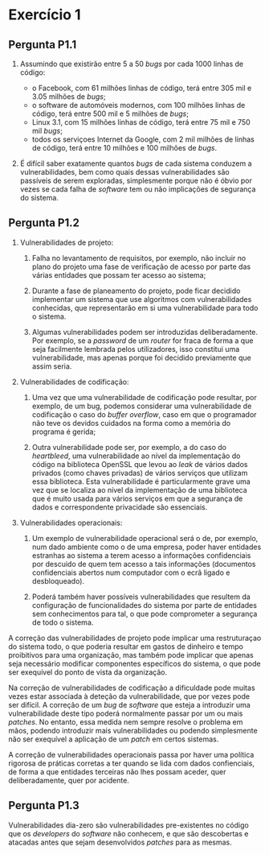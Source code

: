 # Exercício 1

## Pergunta P1.1

1. Assumindo que existirão entre 5 a 50 _bugs_ por cada 1000 linhas de código:
   - o Facebook, com 61 milhões linhas de código, terá entre 305 mil e 3.05 milhões de _bugs_;  
   - o software de automóveis modernos, com 100 milhões linhas de código, terá entre 500 mil e 5 milhões de _bugs_;  
   - Linux 3.1, com 15 milhões linhas de código, terá entre 75 mil e 750 mil _bugs_;  
   - todos os serviçoes Internet da Google, com 2 mil milhões de linhas de código, terá entre 10 milhões e 100 milhões de _bugs_.

2. É difícil saber exatamente quantos *bugs* de cada sistema conduzem a vulnerabilidades, bem como quais dessas vulnerabilidades são passíveis de serem exploradas, simplesmente porque não é óbvio por vezes se cada falha de *software* tem ou não implicações de segurança do sistema.

## Pergunta P1.2

1. Vulnerabilidades de projeto:
	1. Falha no levantamento de requisitos, por exemplo, não incluir no plano do projeto uma fase de verificação de acesso por parte das várias entidades que possam ter acesso ao sistema;

	2. Durante a fase de planeamento do projeto, pode ficar decidido implementar um sistema que use algoritmos com vulnerabilidades conhecidas, que representarão em si uma vulnerabilidade para todo o sistema.

	3. Algumas vulnerabilidades podem ser introduzidas deliberadamente. Por exemplo, se a *password* de um *router* for fraca de forma a que seja facilmente lembrada pelos utilizadores, isso constitui uma vulnerabilidade, mas apenas porque foi decidido previamente que assim seria.

2. Vulnerabilidades de codificação:
	1. Uma vez que uma vulnerabilidade de codificação pode resultar, por exemplo, de um bug, podemos considerar uma vulnerabilidade de codificação o caso do *buffer overflow*, caso em que o programador não teve os devidos cuidados na forma como a memória do programa é gerida;

	2. Outra vulnerabilidade pode ser, por exemplo, a do caso do *heartbleed*, uma vulnerabilidade ao nível da implementação do código na biblioteca OpenSSL que levou ao *leak* de vários dados privados (como chaves privadas) de vários serviços que utilizam essa biblioteca. Esta vulnerabilidade é particularmente grave uma vez que se localiza ao nível da implementação de uma biblioteca que é muito usada para vários serviços em que a segurança de dados e correspondente privacidade são essenciais.

3. Vulnerabilidades operacionais:

	1. Um exemplo de vulnerabilidade operacional será o de, por exemplo, num dado ambiente como o de uma empresa, poder haver entidades estranhas ao sistema a terem acesso a informações confidenciais por descuido de quem tem acesso a tais informações (documentos confidenciais abertos num computador com o ecrã ligado e desbloqueado).

	2. Poderá também haver possíveis vulnerabilidades que resultem da configuração de funcionalidades do sistema por parte de entidades sem conhecimentos para tal, o que pode comprometer a segurança de todo o sistema.
	

A correção das vulnerabilidades de projeto pode implicar uma restruturaçao do sistema todo, o que poderia resultar em gastos de dinheiro e tempo proibitivos para uma organização, mas também pode implicar que apenas seja necessário modificar componentes específicos do sistema, o que pode ser exequível do ponto de vista da organização.

Na correção de vulnerabilidades de codificação a dificuldade pode muitas vezes estar associada à deteção da vulnerabilidade, que por vezes pode ser difícil. A correção de um *bug* de *software* que esteja a introduzir uma vulnerabilidade deste tipo poderá normalmente passar por um ou mais *patches*. No entanto, essa medida nem sempre resolve o problema em mãos, podendo introduzir mais vulnerabilidades ou podendo simplesmente não ser exequível a aplicação de um *patch* em certos sistemas.

A correção de vulnerabilidades operacionais passa por haver uma política rigorosa de práticas corretas a ter quando se lida com dados confienciais, de forma a que entidades terceiras não lhes possam aceder, quer deliberadamente, quer por acidente.

## Pergunta P1.3

Vulnerabilidades dia-zero são vulnerabilidades pre-existentes no código que os _developers_ do _software_ não conhecem, e que são descobertas e atacadas antes que sejam desenvolvidos _patches_ para as mesmas.